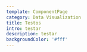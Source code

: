 ```yaml
---
template: ComponentPage
category: Data Visualization
title: Testos
intro: testar
description: testar
backgroundColor: '#fff'
---
```


